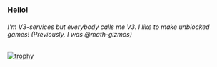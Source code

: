 ### Hello!
###### I'm V3-services but everybody calls me V3. I like to make unblocked games! (Previously, I was @math-gizmos)

[![trophy](https://github-profile-trophy.vercel.app/?username=V3-services)](https://github.com/ryo-ma/github-profile-trophy)
